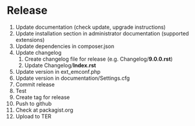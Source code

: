 # Release

1. Update documentation (check update, upgrade instructions)
1. Update installation section in administrator documentation (supported extensions)
1. Update dependencies in composer.json
1. Update changelog <br>
    1. Create changelog file for release (e.g. Changelog/**9.0.0.rst**)
    1. Update Changelog/**Index.rst**
1. Update version in ext_emconf.php
1. Update version in documentation/Settings.cfg
1. Commit release
1. Test
1. Create tag for release
1. Push to github
1. Check at packagist.org
1. Upload to TER
